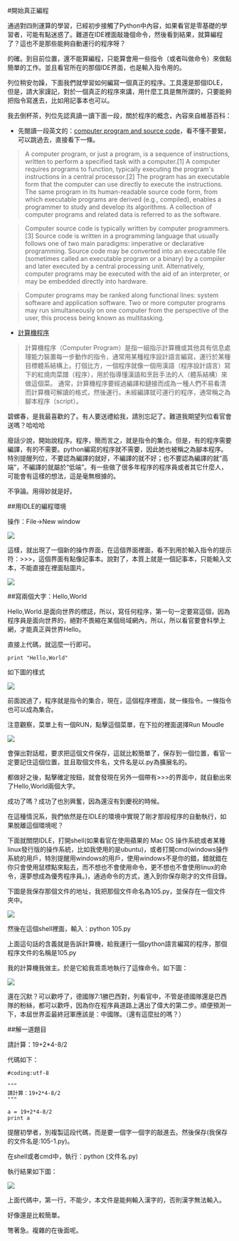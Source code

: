 #開始真正編程

通過對四則運算的學習，已經初步接觸了Python中內容，如果看官是零基礎的學習者，可能有點迷惑了。難道在IDE裡面敲幾個命令，然後看到結果，就算編程了？這也不是那些能夠自動運行的程序呀？

的確。到目前位置，還不能算編程，只能算會用一些指令（或者叫做命令）來做點簡單的工作。並且看官所在的那個IDE界面，也是輸入指令用的。

列位稍安勿躁，下面我們就學習如何編寫一個真正的程序。工具還是那個IDLE，但是，請大家謹記，對於一個真正的程序來講，用什麼工具是無所謂的，只要能夠把指令寫進去，比如用記事本也可以。

我去倒杯茶，列位先認真讀一讀下面一段，關於程序的概念，內容來自維基百科：

- 先閱讀一段英文的：[computer program and source code](http://en.wikipedia.org/wiki/Computer_program)，看不懂不要緊，可以跳過去，直接看下一條。

>A computer program, or just a program, is a sequence of instructions, written to perform a specified task with a computer.[1] A computer requires programs to function, typically executing the program's instructions in a central processor.[2] The program has an executable form that the computer can use directly to execute the instructions. The same program in its human-readable source code form, from which executable programs are derived (e.g., compiled), enables a programmer to study and develop its algorithms. A collection of computer programs and related data is referred to as the software.

>Computer source code is typically written by computer programmers.[3] Source code is written in a programming language that usually follows one of two main paradigms: imperative or declarative programming. Source code may be converted into an executable file (sometimes called an executable program or a binary) by a compiler and later executed by a central processing unit. Alternatively, computer programs may be executed with the aid of an interpreter, or may be embedded directly into hardware.

>Computer programs may be ranked along functional lines: system software and application software. Two or more computer programs may run simultaneously on one computer from the perspective of the user, this process being known as multitasking.

- [計算機程序](http://zh.wikipedia.org/wiki/%E8%AE%A1%E7%AE%97%E6%9C%BA%E7%A8%8B%E5%BA%8F)

>計算機程序（Computer Program）是指一組指示計算機或其他具有信息處理能力裝置每一步動作的指令，通常用某種程序設計語言編寫，運行於某種目標體系結構上。打個比方，一個程序就像一個用漢語（程序設計語言）寫下的紅燒肉菜譜（程序），用於指導懂漢語和烹飪手法的人（體系結構）來做這個菜。 通常，計算機程序要經過編譯和鏈接而成為一種人們不易看清而計算機可解讀的格式，然後運行。未經編譯就可運行的程序，通常稱之為腳本程序（script）。

碧螺春，是我最喜歡的了。有人要送禮給我，請別忘記了。難道我期望列位看官會送嗎？哈哈哈

廢話少說，開始說程序。程序，簡而言之，就是指令的集合。但是，有的程序需要編譯，有的不需要。python編寫的程序就不需要，因此她也被稱之為腳本程序。特別提醒列位，不要認為編譯的就好，不編譯的就不好；也不要認為編譯的就“高端”，不編譯的就屬於“低端”。有一些做了很多年程序的程序員或者其它什麼人，可能會有這樣的想法，這是毫無根據的。

不爭論。用得妙就是好。

##用IDLE的編程環境

操作：File->New window

![](https://raw.githubusercontent.com/qiwsir/ITArticles/master/Pictures/10501.png)

這樣，就出現了一個新的操作界面，在這個界面裡面，看不到用於輸入指令的提示符：>>>，這個界面有點像記事本。說對了，本質上就是一個記事本，只能輸入文本，不能直接在裡面貼圖片。

![](https://raw.githubusercontent.com/qiwsir/ITArticles/master/Pictures/10502.png)

##寫兩個大字：Hello,World

Hello,World.是面向世界的標誌，所以，寫任何程序，第一句一定要寫這個，因為程序員是面向世界的，絕對不畏縮在某個局域網內，所以，所以看官要會科學上網，才能真正與世界Hello。

直接上代碼，就這麼一行即可。

    print "Hello,World"

如下圖的樣式

![](https://raw.githubusercontent.com/qiwsir/ITArticles/master/Pictures/10503.png)

前面說過了，程序就是指令的集合，現在，這個程序裡面，就一條指令。一條指令也可以成為集合。

注意觀察，菜單上有一個RUN，點擊這個菜單，在下拉的裡面選擇Run Moudle

![](https://raw.githubusercontent.com/qiwsir/ITArticles/master/Pictures/10504.png)

會彈出對話框，要求把這個文件保存，這就比較簡單了，保存到一個位置，看官一定要記住這個位置，並且取個文件名，文件名是以.py為擴展名的。

都做好之後，點擊確定按鈕，就會發現在另外一個帶有>>>的界面中，就自動出來了Hello,World兩個大字。

成功了嗎？成功了也別興奮，因為還沒有到慶祝的時候。

在這種情況系，我們依然是在IDLE的環境中實現了剛才那段程序的自動執行，如果脫離這個環境呢？

下面就關閉IDLE，打開shell(如果看官在使用蘋果的 Mac OS 操作系統或者某種linux發行版的操作系統，比如我使用的是ubuntu)，或者打開cmd(windows操作系統的用戶，特別提醒用windows的用戶，使用windows不是你的錯，錯就錯在你只會使用鼠標點來點去，而不想也不會使用命令，更不想也不會使用linux的命令，還夢想成為優秀程序員。)，通過命令的方式，進入到你保存剛才的文件目錄。

下圖是我保存那個文件的地址，我把那個文件命名為105.py，並保存在一個文件夾中。

![](https://raw.githubusercontent.com/qiwsir/ITArticles/master/Pictures/10505.png)

然後在這個shell裡面，輸入：python 105.py

上面這句話的含義就是告訴計算機，給我運行一個python語言編寫的程序，那個程序文件的名稱是105.py

我的計算機我做主。於是它給我乖乖地執行了這條命令。如下圖：

![](https://raw.githubusercontent.com/qiwsir/ITArticles/master/Pictures/10506.png)

還在沉默？可以歡呼了，德國隊7:1勝巴西對，列看官中，不管是德國隊還是巴西隊的粉絲，都可以歡呼，因為你在程序員道路上邁出了偉大的第二步。順便預測一下，本屆世界盃最終冠軍應該是：中國隊。（還有這麼扯的嗎？）

##解一道題目

請計算：19+2*4-8/2

代碼如下：

    #coding:utf-8

    """
    請計算：19+2*4-8/2
    """

    a = 19+2*4-8/2
    print a

提醒初學者，別複製這段代碼，而是要一個字一個字的敲進去。然後保存(我保存的文件名是:105-1.py)。

在shell或者cmd中，執行：python (文件名.py)

執行結果如下圖：

![](https://raw.githubusercontent.com/qiwsir/ITArticles/master/Pictures/10507.png)

上面代碼中，第一行，不能少，本文件是能夠輸入漢字的，否則漢字無法輸入。

好像還是比較簡單。

彆著急。複雜的在後面呢。

